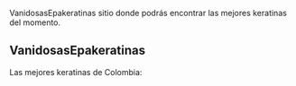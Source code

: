 VanidosasEpakeratinas sitio donde podrás encontrar las mejores keratinas del momento.

## VanidosasEpakeratinas

Las mejores keratinas de Colombia:

